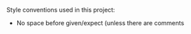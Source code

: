 Style conventions used in this project: 


* No space before given/expect (unless there are comments
